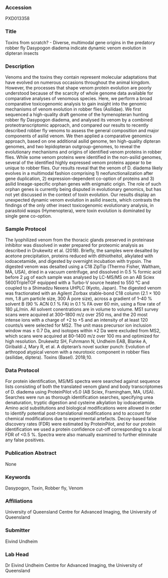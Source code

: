 ### Accession
PXD013358

### Title
Toxins from scratch? - Diverse, multimodal gene origins in the predatory robber fly Dasypogon diadema indicate dynamic venom evolution in dipteran insects

### Description
Venoms and the toxins they contain represent molecular adaptations that have evolved on numerous occasions throughout the animal kingdom. However, the processes that shape venom protein evolution are poorly understood because of the scarcity of whole genome data available for comparative analyses of venomous species. Here, we perform a broad comparative toxicogenomic analysis to gain insight into the genomic mechanisms of venom evolution in robber flies (Asilidae). We first sequenced a high-quality draft genome of the hymenopteran hunting robber fly Dasypogon diadema, and analysed its venom by a combined proteotranscriptomic approach, and compared our results to recently described robber fly venoms to assess the general composition and major components of asilid venom. We then applied a comparative genomics approach, based on one additional asilid genome, ten high-quality dipteran genomes, and two lepidopteran outgroup-genomes, to reveal the evolutionary mechanisms and origins of identified venom proteins in robber flies. While some venom proteins were identified in the non-asilid genomes, several of the identified highly expressed venom proteins appear to be unique to robber flies. Our results reveal that the venom of D. diadema likely evolves in a multimodal fashion comprising 1) neofunctionalization after gene duplication, 2) expression-dependent co-option of proteins and 3) asilid lineage-specific orphan genes with enigmatic origin. The role of such orphan genes is currently being disputed in evolutionary genomics, but has not yet discussed in the context of toxin evolution. Our results display an unexpected dynamic venom evolution in asilid insects, which contrasts the findings of the only other insect toxicogenomic evolutionary analysis, in parasitoid wasps (Hymenoptera), were toxin evolution is dominated by single gene co-option.

### Sample Protocol
The lyophilized venom from the thoracic glands preserved in proteinase inhibitor was dissolved in water prepared for proteomic analysis as described in Drukewitz et al. (2018). Briefly, the samples were desalted by acetone precipitation, proteins reduced with dithiotheitol, alkylated with iodoacetamide, and digested by overnight incubation with trypsin. The digested venom was desalted using a C18 ZipTip (Thermo Fisher, Waltham, MA, USA), dried in a vacuum centrifuge, and dissolved in 0.5 % formic acid before 2 µg of each sample was analysed by LC-MS/MS on an AB Sciex 5600TripleTOF equipped with a Turbo-V source heated to 550 °C and coupled to a Shimadzu Nexera UHPLC (Kyoto, Japan). The digested venom was fractionated with an Agilent Zorbax stable-bond C18 column (2.1 × 100 mm, 1.8 μm particle size, 300 Å pore size), across a gradient of 1–40 % solvent B (90 % ACN 0.1 % FA) in 0.1 % FA over 60 min, using a flow rate of 180 µL/min. All solvent conentrations are in volume to volume. MS1 survey scans were acquired at 300–1800 m/z over 250 ms, and the 20 most intense ions with a charge of +2 to +5 and an intensity of at least 120 counts/s were selected for MS2. The unit mass precursor ion inclusion window mas ± 0.7 Da, and isotopes within ±2 Da were excluded from MS2, which scans were acquired at 80–1400 m/z over 100 ms and optimized for high resolution.   Drukewitz SH, Fuhrmann N, Undheim EAB, Blanke A, Giribaldi J, Mary R, et al. A dipteran’s novel sucker punch: Evolution of arthropod atypical venom with a neurotoxic component in robber flies (asilidae, diptera). Toxins (Basel). 2018;10.

### Data Protocol
For protein identification, MS/MS spectra were searched against sequence lists consisting of both the translated venom gland and body transcriptomes of D. diadema using ProteinPilot v5.0 (AB Sciex, Framingham, MA, USA). Searches were run as thorough identification searches, specifying urea denaturation, tryptic digestion and cysteine alkylation by iodoacetamide. Amino acid substitutions and biological modifications were allowed in order to identify potential post-translational modifications and to account for chemical modifications due to experimental artefacts. Decoy-based false discovery rates (FDR) were estimated by ProteinPilot, and for our protein identification we used a protein confidence cut-off corresponding to a local FDR of <0.5 %. Spectra were also manually examined to further eliminate any false positives.

### Publication Abstract
None

### Keywords
Dasypogon, Toxin, Robber fly, Venom

### Affiliations
University of Queensland
Centre for Advanced Imaging, the University of Queensland

### Submitter
Eivind Undheim

### Lab Head
Dr Eivind Undheim
Centre for Advanced Imaging, the University of Queensland


